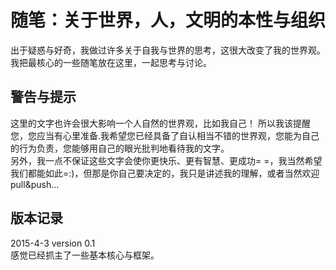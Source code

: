 随笔：关于世界，人，文明的本性与组织
========

出于疑惑与好奇，我做过许多关于自我与世界的思考，这很大改变了我的世界观。  
我把最核心的一些随笔放在这里，一起思考与讨论。

警告与提示
----------
这里的文字也许会很大影响一个人自然的世界观，比如我自己！
所以我该提醒您，您应当有心里准备.我希望您已经具备了自认相当不错的世界观，您能为自己的行为负责，您能够用自己的眼光批判地看待我的文字。  
另外，我一点不保证这些文字会使你更快乐、更有智慧、更成功= =，我当然希望我们都能如此=:)，但那是你自己要决定的，我只是讲述我的理解，或者当然欢迎pull&push...

版本记录
------------
2015-4-3 version 0.1  
感觉已经抓主了一些基本核心与框架。

